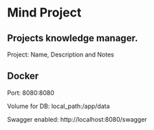 # Mind Project

## Projects knowledge manager. 

Project: Name, Description and Notes

## Docker
Port: 8080:8080

Volume for DB: local_path:/app/data

Swagger enabled: http://localhost:8080/swagger
